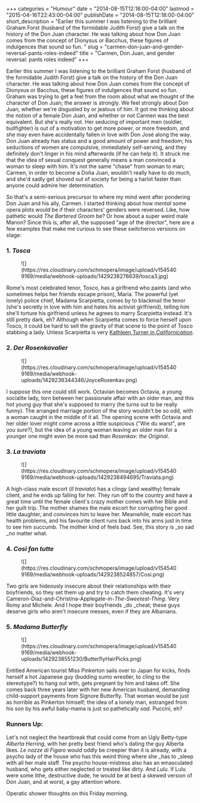 +++
categories = "Humour"
date = "2014-08-15T12:18:00-04:00"
lastmod = "2015-04-16T22:43:00-04:00"
publishDate = "2014-08-15T12:18:00-04:00"
short_description = "Earlier this summer I was listening to the brilliant Graham Forst (husband of the formidable Judith Forst) give a talk on the history of the Don Juan character. He was talking about how Don Juan comes from the concept of Dionysus or Bacchus, these figures of indulgences that sound so fun. "
slug = "carmen-don-juan-and-gender-reversal-pants-roles-indeed"
title = "Carmen, Don Juan, and gender reversal: pants roles indeed"
+++

Earlier this summer I was listening to the brilliant Graham Forst (husband of the formidable Judith Forst) give a talk on the history of the Don Juan character. He was talking about how Don Juan comes from the concept of Dionysus or Bacchus, these figures of indulgences that sound so fun. Graham was trying to get a feel from the room about what we thought of the character of Don Juan; the answer is strongly. We feel strongly about Don Juan, whether we're disgusted by or jealous of him. It got me thinking about the notion of a female Don Juan, and whether or not Carmen was the best equivalent. But she's really not. Her seducing of important men (soldier, bullfighter) is out of a motivation to get more power, or more freedom, and she may even have accidentally fallen in love with Don José along the way. Don Juan already has status and a good amount of power and freedom; his seductions of women are compulsive, immediately self-serving, and they definitely don't linger in his mind afterwards (if he can help it). It struck me that the idea of sexual conquest generally means a man convinced a woman to sleep with him. It's not the same "chase" from woman to man; Carmen, in order to become a Doña Juan, wouldn't really have to do much, and she'd sadly get shoved out of society for being a harlot faster than anyone could admire her determination.

So that's a semi-serious precursor to where my mind went after pondering Don Juan and his ally, Carmen. I started thinking about how _mental_ some opera plots would be if their characters' genders were reversed. Like, how pathetic would _The Bartered Groom_ be? Or how about a super weird male Manon? Since this is, after all, the supposed "age of the director", here are a few examples that make me curious to see these switcheroo versions on stage:

### 1. _Tosca_

<figure data-type="image">
![](https://res.cloudinary.com/schmopera/image/upload/v1545409169/media/webhook-uploads/1429238276639/tosca3.jpg)
</figure>

Rome's most celebrated tenor, Tosco, has a girlfriend who paints (and who sometimes helps her friends escape prison), Maria. The powerful (yet lonely) police chief, Madama Scarpietta, comes by to blackmail the tenor (she's secretly in love with him and hates his activist girlfriend), telling him she'll torture his girlfriend unless he agrees to marry Scarpietta instead. It's still pretty dark, eh? Although when Scarpietta comes to force herself upon Tosco, it could be hard to sell the gravity of that scene to the point of Tosco stabbing a lady. Unless Scarpietta is very [Kathleen Turner in _Californication_](https://www.youtube.com/watch?v=GFNpSlqX6ZA). 

### 2. _Der Rosenkavalier_

<figure data-type="image">
![](https://res.cloudinary.com/schmopera/image/upload/v1545409169/media/webhook-uploads/1429238344346/JoyceRosenkav.png)
</figure>

I suppose this one could still work. Octavian becomes Octavia, a young socialite lady, torn between her passionate affair with an older man, and this hot young guy that she's supposed to marry (he turns out to be really funny). The arranged marriage portion of the story wouldn't be so odd, with a woman caught in the middle of it all. The opening scene with Octavia and her older lover might come across a little suspicious ("Wie du warst", are you _sure_?), but the idea of a young woman leaving an older man for a younger one might even be more sad than _Rosenkav: the Original_.

### 3. _La traviata_

<figure data-type="image">
![](https://res.cloudinary.com/schmopera/image/upload/v1545409169/media/webhook-uploads/1429238494695/Traviata.png)
</figure>

A high-class male escort (_Il traviato_) has a clingy (and wealthy) female client, and he ends up falling for her. They run off to the country and have a great time until the female client's crazy mother comes with her Bible and her guilt trip. The mother shames the male escort for corrupting her good little daughter, and convinces him to leave her. Meanwhile, male escort has health problems, and his favourite client runs back into his arms just in time to see him succumb. The mother kind of feels bad. See, this story is _so sad _no matter what.

### 4. _Così fan tutte_

<figure data-type="image">
![](https://res.cloudinary.com/schmopera/image/upload/v1545409169/media/webhook-uploads/1429238524857/Cosi.png)
</figure>

Two girls are hideously insecure about their relationships with their boyfriends, so they set them up and try to catch them cheating. It's very Cameron-Diaz-and-Christina-Applegate-in-_The-Sweetest-Thing_. Very Romy and Michele. And I hope their boyfriends _do _cheat; these guys deserve girls who aren't insecure messes, even if they are Albanians.

### 5. _Madama Butterfly_

<figure data-type="image">
![](https://res.cloudinary.com/schmopera/image/upload/v1545409169/media/webhook-uploads/1429238551230/ButterflyHairPicks.png)
</figure>

Entitled American tourist Miss Pinkerton sails over to Japan for kicks, finds herself a hot Japanese guy (budding sumo wrestler, to cling to the stereotype?) to hang out with, gets pregnant by him and takes off. She comes back three years later with her new American husband, demanding child-support payments from Signore Butterfly. That woman would be just as horrible as Pinkerton himself; the idea of a lonely man, estranged from his son by his awful baby-mama is just so pathetically _sad_. Puccini, eh?

### Runners Up:

 Let's not neglect the heartbreak that could come from an Ugly Betty-type _Alberta Herring_, with her pretty best friend who's dating the guy Alberta likes. _Le nozze di Figaro_ would oddly be creepier than it is already, with a psycho lady of the house who has this weird thing where she _has to _sleep with all her male staff. The psycho house-mistress also has an emasculated husband, who gets either neglected or treated like dirty. And _Lulu_. If Lulu were some lithe, destructive dude, he would be at best a skewed version of Don Juan, and at worst, a gay attention whore.

Operatic shower thoughts on this Friday morning.
